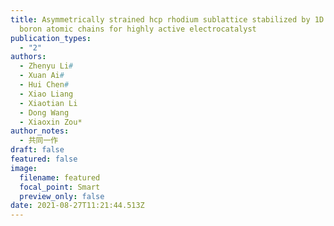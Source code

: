 ```yaml
---
title: Asymmetrically strained hcp rhodium sublattice stabilized by 1D covalent
  boron atomic chains for highly active electrocatalyst
publication_types:
  - "2"
authors:
  - Zhenyu Li#
  - Xuan Ai#
  - Hui Chen#
  - Xiao Liang
  - Xiaotian Li
  - Dong Wang
  - Xiaoxin Zou*
author_notes:
  - 共同一作
draft: false
featured: false
image:
  filename: featured
  focal_point: Smart
  preview_only: false
date: 2021-08-27T11:21:44.513Z
---
```

